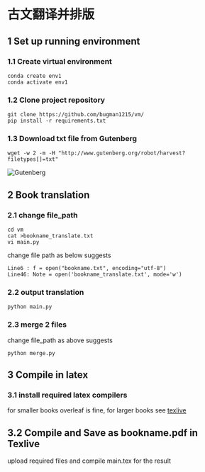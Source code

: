 # 古文翻译并排版
## 1 Set up running environment
### 1.1 Create virtual environment
~~~
conda create env1
conda activate env1
~~~
### 1.2 Clone project repository
~~~ 
git clone https://github.com/bugman1215/vm/
pip install -r requirements.txt
~~~
### 1.3 Download txt file from Gutenberg
~~~
wget -w 2 -m -H "http://www.gutenberg.org/robot/harvest?filetypes[]=txt"
~~~
![Gutenberg](https://user-images.githubusercontent.com/71434769/199416478-040bccfd-9c6d-405d-a078-01ec70ec8ea4.png)
## 2 Book translation 
### 2.1 change file_path
~~~ 
cd vm
cat >bookname_translate.txt
vi main.py
~~~
change file path as below suggests
~~~
Line6 : f = open("bookname.txt", encoding="utf-8")
Line46: Note = open('bookname_translate.txt', mode='w')
~~~
### 2.2 output translation
~~~
python main.py
~~~
### 2.3 merge 2 files
change file_path as above suggests
~~~
python merge.py
~~~
## 3 Compile in latex
### 3.1 install required latex compilers
for smaller books overleaf is fine, for larger books see [texlive](https://www.tug.org/texlive/)
## 3.2 Compile and Save as bookname.pdf in Texlive
upload required files and compile main.tex for the result



